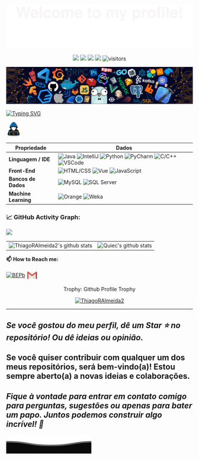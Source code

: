 ![](assets/Bottom_up.svg)

<!--   my-icons -->
<p align="center">
    <a href="https://github.com/ThiagoRAlmeida2/ThiagoRalmeida2"><img src="https://img.shields.io/badge/status-updating-brightgreen.svg"></a>
    <a href="https://github.com/ThiagoRAlmeida2/ThiagoRalmeida2/graphs/contributors"><img src="https://img.shields.io/github/contributors/BEPb/BEPb?color=blue"></a>
    <a href="https://github.com/ThiagoRAlmeida2/ThiagoRalmeida2/stargazers"><img src="https://img.shields.io/github/stars/ThiagoRalmeida2/ThiagoRalmeida2.svg?logo=github"></a>
    <a href="https://github.com/ThiagoRAlmeida2/ThiagoRalmeida2/network/members"><img src="https://img.shields.io/github/forks/ThiagoRalmeida2/ThiagoRalmeida2.svg?color=blue&logo=github"></a>
    <img src="https://visitor-badge.laobi.icu/badge?page_id=ThiagoRALmeida2.ThiagoRAlmeida2" alt="visitors"/>   
</p>

<!--   my-header-img -->
![](./src/header_.png)


<!--   my-ticker -->
[![Typing SVG](https://readme-typing-svg.herokuapp.com?color=%2336BCF7&center=true&vCenter=true&width=600&lines=Oi+,+eu+sou+Thiago+Ribeiro;+Bem-vindo+ao+meu+perfil!;+Eu+sou+estudante+de+programação;+Gosto+de+física;++Tenho+muito+entusiasmo+para;+aprender+linguagens+de+back-end+e+frameworks)](https://git.io/typing-svg)


<!--   my-skils -->
<img src = "https://github.com/0xAbdulKhalid/0xAbdulKhalid/raw/main/assets/mdImages/about_me.gif" width = 40px>

| Propriedade                                    | Dados                                                                                             |
|------------------------------------------------|---------------------------------------------------------------------------------------------------|
| **Linguagem / IDE**                             | ![Java](https://img.shields.io/badge/-Java-007396?style=flat&logo=java) ![IntelliJ](https://img.shields.io/badge/-IntelliJ-000000?style=flat&logo=intellij-idea) ![Python](https://img.shields.io/badge/-Python-3776AB?style=flat&logo=python) ![PyCharm](https://img.shields.io/badge/-PyCharm-000000?style=flat&logo=pycharm) ![C/C++](https://img.shields.io/badge/-C/C++-00599C?style=flat&logo=c) ![VSCode](https://img.shields.io/badge/-VSCode-007ACC?style=flat&logo=visual-studio-code) |
| **Front-End**                                   | ![HTML/CSS](https://img.shields.io/badge/-HTML/CSS-E34F26?style=flat&logo=html5) ![Vue](https://img.shields.io/badge/-Vue-4FC08D?style=flat&logo=vue.js) ![JavaScript](https://img.shields.io/badge/-JavaScript-F7DF1E?style=flat&logo=javascript)             |
| **Bancos de Dados**                             | ![MySQL](https://img.shields.io/badge/-MySQL-444444?style=flat&logo=MySQL) ![SQL Server](https://img.shields.io/badge/-SQL_Server-CC2927?style=flat&logo=microsoft-sql-server)     |
| **Machine Learning**                           | ![Orange](https://img.shields.io/badge/-Orange-FFA500?style=flat&logo=orange) ![Weka](https://img.shields.io/badge/-Weka-469A1F?style=flat&logo=weka)                                 |


<!--   GitHub stats graph -->
### 📈 GitHub Activity Graph:
![](http://github-profile-summary-cards.vercel.app/api/cards/profile-details?username=ThiagoRAlmeida2&theme=github_dark)

<!--   stats + languages -->
||                                                                                                                                   |
|--------------------------------------------------------------------------------------------------------------------------------------------------------------|-----------------------------------------------------------------------------------------------------------------------------------|
| ![ThiagoRAlmeida2's github stats](https://github-readme-stats.vercel.app/api?username=ThiagoRAlmeida2&show_icons=true&theme=radical&include_all_commits=true) | ![Quiec's github stats](https://github-readme-stats.vercel.app/api/top-langs/?username=ThiagoRAlmeida2&theme=radical&layout=compact) |

**📫 How to Reach me:**
<p align="left">
<a href="https://www.linkedin.com/in/thiago-ribeiro-139727260/" target="blank"><img align="center" src="https://raw.githubusercontent.com/BEPb/BEPb/master/assets/linkedin.svg" alt="BEPb" height="30" width="30" /></a>
<a href="mailto:thiagoralmeida23@gmail.com" target="blank"><img align="center" src="https://raw.githubusercontent.com/ThiagoRAlmeida2/ThiagoRAlmeida2/master/assets/gmail.svg" alt="Gmail" height="30" width="30" /></a>
</p>

<div align="center">
<summary>Trophy: Github Profile Trophy</summary>
</div>

<p align="center"> 
<a href="https://github.com/ryo-ma/github-profile-trophy"><img src="https://github-profile-trophy.vercel.app/?username=ThiagoRAlmeida2" alt="ThiagoRAlmeida2" /></a>
</p>

---
  *Se você gostou do meu perfil, dê um Star ⭐ no repositório! Ou dê ideias ou opinião.* 
---
Se você quiser contribuir com qualquer um dos meus repositórios, será bem-vindo(a)! Estou sempre aberto(a) a novas ideias e colaborações.
---
  *Fique à vontade para entrar em contato comigo para perguntas, sugestões ou apenas para bater um papo. Juntos podemos construir algo incrível! 🚀* 
---



![](assets/Bottom_down.svg)
